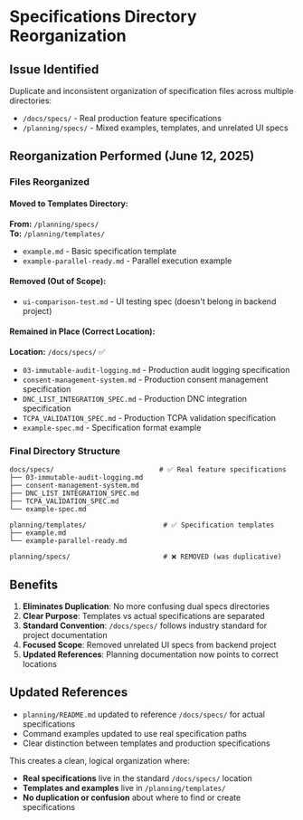 # Specifications Directory Reorganization

## Issue Identified
Duplicate and inconsistent organization of specification files across multiple directories:
- `/docs/specs/` - Real production feature specifications
- `/planning/specs/` - Mixed examples, templates, and unrelated UI specs

## Reorganization Performed (June 12, 2025)

### Files Reorganized

#### Moved to Templates Directory:
**From:** `/planning/specs/`  
**To:** `/planning/templates/`

- `example.md` - Basic specification template
- `example-parallel-ready.md` - Parallel execution example

#### Removed (Out of Scope):
- `ui-comparison-test.md` - UI testing spec (doesn't belong in backend project)

#### Remained in Place (Correct Location):
**Location:** `/docs/specs/` ✅

- `03-immutable-audit-logging.md` - Production audit logging specification
- `consent-management-system.md` - Production consent management specification  
- `DNC_LIST_INTEGRATION_SPEC.md` - Production DNC integration specification
- `TCPA_VALIDATION_SPEC.md` - Production TCPA validation specification
- `example-spec.md` - Specification format example

### Final Directory Structure

```
docs/specs/                          # ✅ Real feature specifications
├── 03-immutable-audit-logging.md
├── consent-management-system.md
├── DNC_LIST_INTEGRATION_SPEC.md
├── TCPA_VALIDATION_SPEC.md
└── example-spec.md

planning/templates/                   # ✅ Specification templates
├── example.md
└── example-parallel-ready.md

planning/specs/                       # ❌ REMOVED (was duplicative)
```

## Benefits

1. **Eliminates Duplication**: No more confusing dual specs directories
2. **Clear Purpose**: Templates vs actual specifications are separated
3. **Standard Convention**: `/docs/specs/` follows industry standard for project documentation
4. **Focused Scope**: Removed unrelated UI specs from backend project
5. **Updated References**: Planning documentation now points to correct locations

## Updated References

- `planning/README.md` updated to reference `/docs/specs/` for actual specifications
- Command examples updated to use real specification paths
- Clear distinction between templates and production specifications

This creates a clean, logical organization where:
- **Real specifications** live in the standard `/docs/specs/` location
- **Templates and examples** live in `/planning/templates/`
- **No duplication or confusion** about where to find or create specifications
